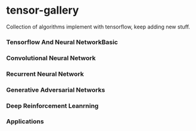 # tensor-gallery
Collection of algorithms implement with tensorflow, keep adding new stuff.

### Tensorflow And Neural NetworkBasic
### Convolutional Neural Network
### Recurrent Neural Network
### Generative Adversarial Networks
### Deep Reinforcement Leanrning
### Applications 
